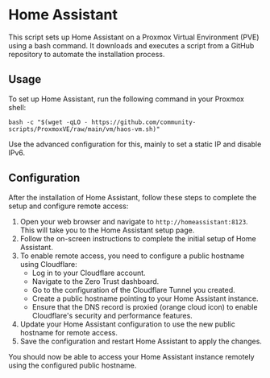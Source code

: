 # Home Assistant

This script sets up Home Assistant on a Proxmox Virtual Environment (PVE) using a bash command. It downloads and executes a script from a GitHub repository to automate the installation process.

## Usage

To set up Home Assistant, run the following command in your Proxmox shell:
```
bash -c "$(wget -qLO - https://github.com/community-scripts/ProxmoxVE/raw/main/vm/haos-vm.sh)"
```
Use the advanced configuration for this, mainly to set a static IP and disable IPv6.

## Configuration

 After the installation of Home Assistant, follow these steps to complete the setup and configure remote access:
 
 1. Open your web browser and navigate to `http://homeassistant:8123`. This will take you to the Home Assistant setup page.
 2. Follow the on-screen instructions to complete the initial setup of Home Assistant.
 3. To enable remote access, you need to configure a public hostname using Cloudflare:
    - Log in to your Cloudflare account.
    - Navigate to the Zero Trust dashboard.
    - Go to the configuration of the Cloudflare Tunnel you created.
    - Create a public hostname pointing to your Home Assistant instance.
    - Ensure that the DNS record is proxied (orange cloud icon) to enable Cloudflare's security and performance features.
 4. Update your Home Assistant configuration to use the new public hostname for remote access.
 5. Save the configuration and restart Home Assistant to apply the changes.
 
 You should now be able to access your Home Assistant instance remotely using the configured public hostname.
